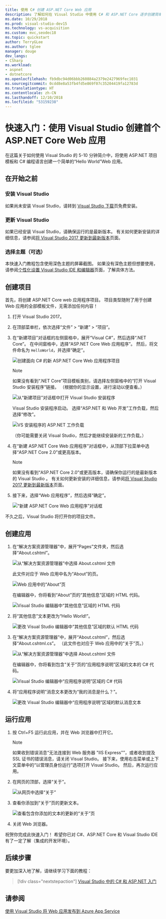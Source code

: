 ```yaml
---
title: 使用 C# 创建 ASP.NET Core Web 应用
description: 了解如何在 Visual Studio 中使用 C# 和 ASP.NET Core 逐步创建简单的 Hello World Web 应用。
ms.date: 10/29/2018
ms.prod: visual-studio-dev15
ms.technology: vs-acquisition
ms.custom: mvc,seodec18
ms.topic: quickstart
author: TerryGLee
ms.author: tglee
manager: douge
dev_langs:
- CSharp
ms.workload:
- aspnet
- dotnetcore
ms.openlocfilehash: fb9dbc94d06bbb260884a2379e2427969fec1031
ms.sourcegitcommit: 0cdd8e8a53fb4fd5e869f07c35204419fa12783d
ms.translationtype: HT
ms.contentlocale: zh-CN
ms.lasthandoff: 12/10/2018
ms.locfileid: "53159238"
---
```

# <a name="quickstart-use-visual-studio-to-create-your-first-aspnet-core-web-app"></a>快速入门：使用 Visual Studio 创建首个 ASP.NET Core Web 应用

在这篇关于如何使用 Visual Studio 的 5-10 分钟简介中，将使用 ASP.NET 项目模板和 C# 编程语言创建一个简单的“Hello World”Web 应用。

## <a name="before-you-begin"></a>在开始之前

### <a name="install-visual-studio"></a>安装 Visual Studio

如果尚未安装 Visual Studio，请转到 [Visual Studio 下载](https://visualstudio.microsoft.com/downloads/?utm_medium=microsoft&utm_source=docs.microsoft.com&utm_campaign=button+cta&utm_content=download+vs2017)页免费安装。

### <a name="update-visual-studio"></a>更新 Visual Studio

如果已经安装 Visual Studio，请确保运行的是最新版本。 有关如何更新安装的详细信息，请参阅[将 Visual Studio 2017 更新到最新版本](../install/update-visual-studio.md)页面。

### <a name="choose-your-theme-optional"></a>选择主题（可选）

本快速入门教程包含使用深色主题的屏幕截图。 如果没有深色主题但想要使用，请参阅[个性化设置 Visual Studio IDE 和编辑器](quickstart-personalize-the-ide.md)页面，了解具体方法。

## <a name="create-a-project"></a>创建项目

首先，将创建 ASP.NET Core web 应用程序项目。 项目类型随附了用于创建 Web 应用的全部模板文件，无需添加任何内容！

1. 打开 Visual Studio 2017。

1. 在顶部菜单栏，依次选择“文件” > “新建” > “项目”。

1. 在“新建项目”对话框的左侧窗格中，展开“Visual C#”，然后选择“.NET Core”。 在中间窗格中，选择“ASP.NET Core Web 应用程序”。 然后，将文件命名为 `HelloWorld`，并选择“确定”。

   ![创建面向 C# 的新 ASP.NET Core Web 应用程序项目](../ide/media/csharp-aspnet-choose-template-name-file.png)

   > [!NOTE]
   > 如果没有看到“.NET Core”项目模板类别，请选择左侧窗格中的“打开 Visual Studio 安装程序”链接。 （根据你的显示设置，进行滚动以便查看。）
   >
   > ![从“新建项目”对话框中打开 Visual Studio 安装程序](../ide/media/open-visual-studio-installer.png)
   >
   > Visual Studio 安装程序启动。 选择“ASP.NET 和 Web 开发”工作负载，然后选择“修改”。
   >
   > ![VS 安装程序的 ASP.NET 工作负载](../ide/media/quickstart-aspnet-workload.png)
   >
   > （你可能需要关闭 Visual Studio，然后才能继续安装新的工作负载。）

1. 在“新建 ASP.NET Core Web 应用程序”对话框中，从顶部下拉菜单中选择“ASP.NET Core 2.0”或更高版本。

   > [!NOTE]
   > 如果没有看到“ASP.NET Core 2.0”或更高版本，请确保你运行的是最新版本的 Visual Studio 。 有关如何更新安装的详细信息，请参阅[将 Visual Studio 2017 更新到最新版本](../install/update-visual-studio.md)页面。

1. 接下来，选择“Web 应用程序”，然后选择“确定”。

   ![“新建 ASP.NET Core Web 应用程序”对话框](../ide/media/quickstart-aspnet-core20.png)

不久之后，Visual Studio 将打开你的项目文件。

## <a name="create-the-app"></a>创建应用

1. 在“解决方案资源管理器”中，展开“Pages”文件夹，然后选择“About.cshtml”。

   ![从“解决方案资源管理器”中选择 About.cshtml 文件](../ide/media/csharp-aspnet-about-page-html-file.png)

   此文件对应于 Web 应用中名为“About”的页。

   ![Web 应用中的“About”页](../ide/media/csharp-aspnet-about-page.png)

   在编辑器中，你将看到“About”页的“其他信息”区域的 HTML 代码。

   ![Visual Studio 编辑器中“其他信息”区域的 HTML 代码](../ide/media/csharp-aspnet-about-cshtml-page.png)

1. 将“其他信息”文本更改为“Hello World!”。

   ![更改 Visual Studio 编辑器中“其他信息”区域的默认 HTML 代码](../ide/media/csharp-aspnet-about-cshtml-page-hello-world.png)

1. 在“解决方案资源管理器”中，展开“About.cshtml”，然后选择“About.cshtml.cs”。 （此文件也对应于 Web 应用中的“关于”页。）

   ![从“解决方案资源管理器”中选择 About.cshtml 文件](../ide/media/csharp-aspnet-about-page-code-file.png)

   在编辑器中，你将看到包含“关于”页的“应用程序说明”区域的文本的 C# 代码。

   ![Visual Studio 编辑器中“应用程序说明”区域的 C# 代码](../ide/media/csharp-aspnet-about-cshtml-cs-code.png)

1. 将“应用程序说明”消息文本更改为“我的消息是什么？”。

   ![更改 Visual Studio 编辑器中“应用程序说明”区域的默认消息文本](../ide/media/csharp-aspnet-about-cshtml-cs-message.png)

## <a name="run-the-app"></a>运行应用

1. 按 Ctrl+F5 运行此应用，并在 Web 浏览器中打开它。

   > [!NOTE]
   > 如果收到错误消息“无法连接到 Web 服务器 "IIS Express"”，或者收到提及 SSL 证书的错误消息，请关闭 Visual Studio。 接下来，使用右击菜单或上下文菜单中的“以管理员身份运行”选项打开 Visual Studio。 然后，再次运行应用。

1. 在网页的顶部，选择“关于”。

   ![从网页中选择“关于”](../ide/media/csharp-aspnet-home-page-about.png)

1. 查看你添加到“关于”页的更新文本。

   ![查看包含你添加的文本的更新的“关于”页](../ide/media/csharp-aspnet-about-page-hello-world.png)

1. 关闭 Web 浏览器。

祝贺你完成此快速入门！ 希望你已对 C#、ASP.NET Core 和 Visual Studio IDE 有了一定了解（集成的开发环境）。

## <a name="next-steps"></a>后续步骤

要更加深入地了解，请继续学习下面的教程：

> [!div class="nextstepaction"]
> [Visual Studio 中的 C# 和 ASP.NET 入门](tutorial-csharp-aspnet-core.md)

## <a name="see-also"></a>请参阅

[使用 Visual Studio 将 Web 应用发布到 Azure App Service](../deployment/quickstart-deploy-to-azure.md)
